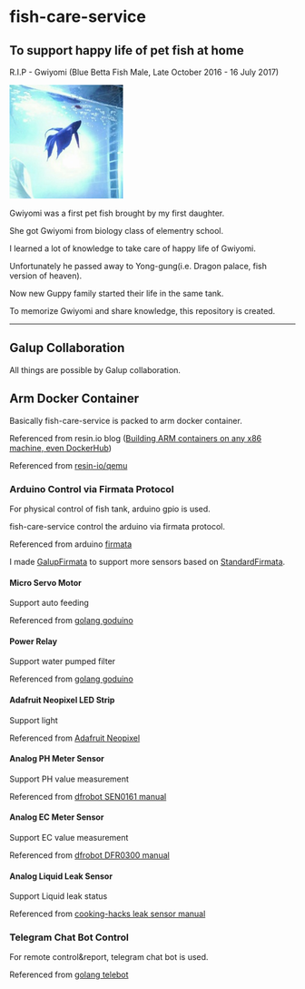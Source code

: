 # fish-care-service
## To support happy life of pet fish at home

R.I.P - Gwiyomi (Blue Betta Fish Male, Late October 2016 - 16 July 2017)

![](/media/Gwiyomi.jpg)

Gwiyomi was a first pet fish brought by my first daughter.

She got Gwiyomi from biology class of elementry school.

I learned a lot of knowledge to take care of happy life of Gwiyomi.

Unfortunately he passed away to Yong-gung(i.e. Dragon palace, fish version of heaven).

Now new Guppy family started their life in the same tank.

To memorize Gwiyomi and share knowledge, this repository is created.

----

## Galup Collaboration
All things are possible by Galup collaboration.

## Arm Docker Container
Basically fish-care-service is packed to arm docker container.

Referenced from resin.io blog ([Building ARM containers on any x86 machine, even DockerHub](https://resin.io/blog/building-arm-containers-on-any-x86-machine-even-dockerhub/))

Referenced from [resin-io/qemu](https://github.com/resin-io/qemu)
### Arduino Control via Firmata Protocol
For physical control of fish tank, arduino gpio is used.

fish-care-service control the arduino via firmata protocol.

Referenced from arduino [firmata](https://github.com/firmata/arduino)

I made [GalupFirmata](https://github.com/nanishin/GalupFirmata) to support more sensors based on [StandardFirmata](https://github.com/firmata/arduino/tree/master/examples/StandardFirmata).
#### Micro Servo Motor
Support auto feeding

Referenced from [golang goduino](https://github.com/nanishin/goduino)
#### Power Relay
Support water pumped filter

Referenced from [golang goduino](https://github.com/nanishin/goduino)
#### Adafruit Neopixel LED Strip
Support light

Referenced from [Adafruit Neopixel](https://github.com/adafruit/Adafruit_NeoPixel)
#### Analog PH Meter Sensor
Support PH value measurement

Referenced from [dfrobot SEN0161 manual](https://www.dfrobot.com/wiki/index.php/PH_meter(SKU:_SEN0161))
#### Analog EC Meter Sensor
Support EC value measurement

Referenced from [dfrobot DFR0300 manual](https://www.dfrobot.com/wiki/index.php/Analog_EC_Meter_SKU:DFR0300)
#### Analog Liquid Leak Sensor
Support Liquid leak status

Referenced from [cooking-hacks leak sensor manual](https://www.cooking-hacks.com/water-leakage-liquid-detection-sensor-line)
### Telegram Chat Bot Control
For remote control&report, telegram chat bot is used.

Referenced from [golang telebot](https://github.com/nanishin/telebot)

